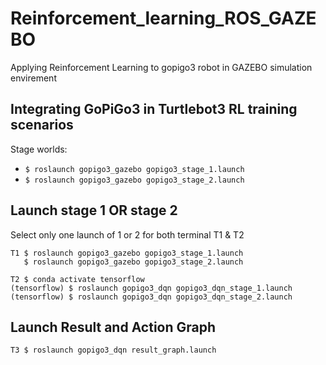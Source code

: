 # Reinforcement_learning_ROS_GAZEBO
Applying Reinforcement Learning to gopigo3 robot in GAZEBO simulation envirement

## Integrating GoPiGo3 in Turtlebot3 RL training scenarios

Stage worlds:
 - `$ roslaunch gopigo3_gazebo gopigo3_stage_1.launch`
 - `$ roslaunch gopigo3_gazebo gopigo3_stage_2.launch`

## Launch stage 1 OR stage 2
Select only one launch of 1 or 2 for both terminal T1 & T2
```
T1 $ roslaunch gopigo3_gazebo gopigo3_stage_1.launch
   $ roslaunch gopigo3_gazebo gopigo3_stage_2.launch

T2 $ conda activate tensorflow
(tensorflow) $ roslaunch gopigo3_dqn gopigo3_dqn_stage_1.launch
(tensorflow) $ roslaunch gopigo3_dqn gopigo3_dqn_stage_2.launch
```
## Launch Result and Action Graph

``` 
T3 $ roslaunch gopigo3_dqn result_graph.launch

```

